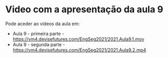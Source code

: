 # Video com a apresentação da aula 9


Pode aceder ao videos da aula em:
+ Aula 9 - primeira parte - <https://vm4.devisefutures.com/EngSeg2021/2021.Aula9.1.mov>
+ Aula 9 - segunda parte - <https://vm4.devisefutures.com/EngSeg2021/2021.Aula9.2.mp4>
